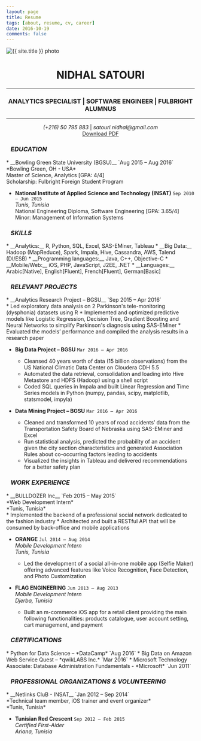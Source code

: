 ```yaml
---
layout: page
title: Resume
tags: [about, resume, cv, career]
date: 2016-10-19
comments: false
---
```


<img src="{{ site.url }}/{{ site.author_photo }}" alt="{{ site.title }} photo" style="text-align:center" class="img-circle animated rotateIn" style='border:6px solid #c0c0c0'>
<h1 style="text-align:center">NIDHAL SATOURI</h1>
<hr>
<h3 style="text-align:center">ANALYTICS SPECIALIST | SOFTWARE ENGINEER | FULBRIGHT ALUMNUS</h3>
<hr>
<p style="text-align:center">
<i>(+216) 50 795 883</i> | <i>satouri.nidhal@gmail.com</i><br>
<a href="{{ site.url }}/assets/resume.pdf" class="button" download target="_blank"><i class="fa fa-download"></i>Download PDF</a>
</p>

<h3><i class="fa fa-graduation-cap" aria-hidden="true">&nbsp;&nbsp;&nbsp;EDUCATION</i></h3>
* __Bowling Green State University (BGSU)__ `Aug 2015 – Aug 2016`<br/>
*Bowling Green, OH - USA*<br/>
Master of Science, Analytics [GPA: 4/4]<br/>
Scholarship: Fulbright Foreign Student Program<br/>

* __National Institute of Applied Science and Technology (INSAT)__  `Sep 2010 – Jun 2015`<br/>
*Tunis, Tunisia*<br/>
National Engineering Diploma, Software Engineering [GPA: 3.65/4]<br/>
Minor: Management of Information Systems<br/>

<h3><i class="fa fa-cogs" aria-hidden="true">&nbsp;&nbsp;&nbsp;SKILLS</i></h3>  
* __Analytics:__ R, Python, SQL, Excel, SAS-EMiner, Tableau
* __Big Data:__ Hadoop (MapReduce), Spark, Impala, Hive, Cassandra, AWS, Talend (DI/ESB)
* __Programming languages:__ Java, C++, Objective-C
* __Mobile/Web:__ iOS, PHP, JavaScript, J2EE, .NET
* __Languages:__ Arabic[Native], English[Fluent], French[Fluent], German[Basic]

<h3><i class="fa fa-diamond" aria-hidden="true">&nbsp;&nbsp;&nbsp;RELEVANT PROJECTS</i></h3>
* __Analytics Research Project – BGSU__ `Sep 2015 – Apr 2016`<br/>
    * Led exploratory data analysis on 2 Parkinson's tele-monitoring (dysphonia) datasets using R 
    * Implemented and optimized predictive models like Logistic Regression, Decision Tree, Gradient Boosting and Neural Networks to  simplify Parkinson's diagnosis using SAS-EMiner
    * Evaluated the models’ performance and compiled the analysis results in a research paper

* __Big Data Project – BGSU__ `Mar 2016 – Apr 2016`<br/>
    * Cleansed 40 years worth of data (15 billion observations) from the US National Climatic Data Center on Cloudera CDH 5.5
    * Automated the data retrieval, consolidation and loading into Hive Metastore and HDFS (Hadoop) using a shell script
    * Coded SQL queries in Impala and built Linear Regression and Time Series models in Python (numpy, pandas, scipy, matplotlib, statsmodel, impyla) 

* __Data Mining Project – BGSU__ `Mar 2016 – Apr 2016`<br/>
    * Cleaned and transformed 10 years of road accidents’ data from the Transportation Safety Board of Nebraska using SAS-EMiner and Excel
    * Run statistical analysis, predicted the probability of an accident given the city section characteristics and generated Association Rules about co-occurring factors leading to accidents
    * Visualized the insights in Tableau and delivered recommendations for a better safety plan     

<h3><i class="fa fa-briefcase" aria-hidden="true">&nbsp;&nbsp;&nbsp;WORK EXPERIENCE</i></h3>
* <a href="https://www.bulldozerinc.com/?lang=en" target="_blank" style="text-decoration:none">__BULLDOZER Inc__ </a> `Feb 2015 – May 2015`<br/>
*Web Development Intern*<br/>
*Tunis, Tunisia*<br/>
    * Implemented the backend of a professional social network dedicated to the fashion industry 
    * Architected and built a RESTful API that will be consumed by back-office and mobile applications
            
* <a href="https://www.orange.tn" target="_blank" style="text-decoration:none">__ORANGE__ </a> `Jul 2014 – Aug 2014`<br/>
*Mobile Development Intern*<br/>
*Tunis, Tunisia*<br/>
    * Led the development of a social all-in-one mobile app (Selfie Maker) offering advanced features like Voice Recognition, Face Detection, and Photo Customization
	
* <a href="http://flag-engineering.com" target="_blank" style="text-decoration:none">__FLAG ENGINEERING__ </a> `Jun 2013 – Aug 2013`<br/>
*Mobile Development Intern*<br/>
*Djerba, Tunisia*<br/>
    * Built an m-commerce iOS app for a retail client providing the main following functionalities: products catalogue, user account setting, cart management, and payment

<h3><i class="fa fa-certificate" aria-hidden="true">&nbsp;&nbsp;&nbsp;CERTIFICATIONS</i></h3>
* Python for Data Science – *DataCamp* `Aug 2016`                 
* Big Data on Amazon Web Service Quest – *qwikLABS Inc.* `Mar 2016` 
* Microsoft Technology Associate: Database Administration Fundamentals - *Microsoft* `Jun 2011`	

<h3><i class="fa fa-users" aria-hidden="true">&nbsp;&nbsp;&nbsp;PROFESSIONAL ORGANIZATIONS & VOLUNTEERING</i></h3>
* __Netlinks CluB - INSAT__ `Jan 2012 – Sep 2014`<br/>
*Technical team member, iOS trainer and event organizer*<br/>
*Tunis, Tunisia*

* __Tunisian Red Crescent__ `Sep 2012 – Feb 2015`<br/>
*Certified First-Aider*<br/>
*Ariana, Tunisia*
